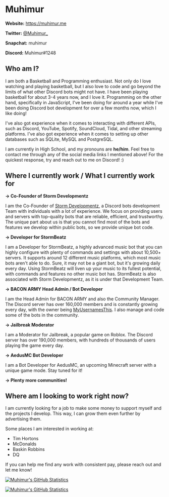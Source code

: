 # Muhimur

**Website:** https://muhimur.me

**Twitter:** [@Muhimur_](https://twitter.com/Muhimur_)

**Snapchat:** muhimur

**Discord:** Muhimur#1248

## Who am I?

I am both a Basketball and Programming enthusiast. Not only do I love watching and playing basketball, but I also love to code and go beyond the limits of what other Discord bots might not have. I have been playing basketball for about 3-4 years now, and I love it. Programming on the other hand, specifically in JavaScript, I've been doing for around a year while I've been doing Discord bot development for over a few months now, which I like doing!

I've also got experience when it comes to interacting with different APIs, such as Discord, YouTube, Spotify, SoundCloud, Tidal, and other streaming platforms. I've also got experience when it comes to setting up other databases such as SQLite, MySQL and PostgreSQL.

I am currently in High School, and my pronouns are **he/him**. Feel free to contact me through any of the social media links I mentioned above! For the quickest response, try and reach out to me on Discord! :)

## Where I currently work / What I currently work for

**-> Co-Founder of Storm Developmentz**

I am the Co-Founder of [Storm Developmentz](https://stormdevelopmentz.xyz/home), a Discord bots development Team with individuals with a lot of experience. We focus on providing users and servers with top-quality bots that are reliable, efficient, and trustworthy. The unique part about us is that you cannot find most of the bots and features we develop within public bots, so we provide unique bot code. 

**-> Developer for StormBeatz**

I am a Developer for StormBeatz, a highly advanced music bot that you can highly configure with plenty of commands and settings with about 10,500+ servers. It supports around 12 different music platforms, which most music bots aren't able to do. Sure, it may not be a giant bot, but it's growing daily every day. Using StormBeatz will liven up your music to its fullest potential, with commands and features no other music bot has. StormBeatz is also associated with Storm Developmentz, as it is under that Development Team.

**-> BACON ARMY Head Admin / Bot Developer**

I am the Head Admin for BACON ARMY and also the Community Manager. The Discord server has over 160,000 members and is constantly growing every day, with the owner being [MyUsernamesThis](https://youtube.com/myusernamesthis). I also manage and code some of the bots in the community. 

**-> Jailbreak Moderator**

I am a Moderator for Jailbreak, a popular game on Roblox. The Discord server has over 190,000 members, with hundreds of thousands of users playing the game every day. 

**-> AedusMC Bot Developer**

I am a Bot Developer for AedusMC, an upcoming Minecraft server with a unique game mode. Stay tuned for it! 

**-> Plenty more communities!**

## Where am I looking to work right now?

I am currently looking for a job to make some money to support myself and the projects I develop. This way, I can grow them even further by advertising them.

Some places I am interested in working at:

- Tim Hortons
- McDonalds
- Baskin Robbins
- DQ 

If you can help me find any work with consistent pay, please reach out and let me know!

[![Muhimur's GitHub Statistics](https://github-readme-stats.vercel.app/api?username=muhimur9049&count_private=true&hide=stars,contribs,prs,issues&show_icons=true&theme=tokyonight)](https://muhimur.me/)

[![Muhimur's GitHub Statistics](https://github-readme-streak-stats.herokuapp.com/?user=muhimur9049&theme=algolia)](https://muhimur.me/)
